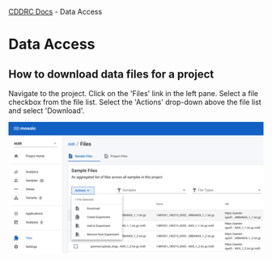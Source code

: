 [CDDRC Docs](../README.md) - Data Access

# Data Access

## How to download data files for a project

Navigate to the project.  Click on the 'Files' link in the left pane.  Select a file checkbox from the file list.  Select the 'Actions' drop-down above the file list and select 'Download'.

<img src="download_file.png">


